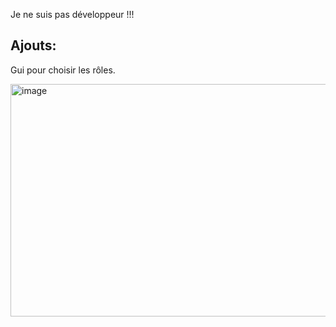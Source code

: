Je ne suis pas développeur !!!

## Ajouts:

Gui pour choisir les rôles.

<img width="508" height="372" alt="image" src="https://github.com/user-attachments/assets/b39a8205-e903-49d0-bbc1-1f5bce7e9b2a" />

